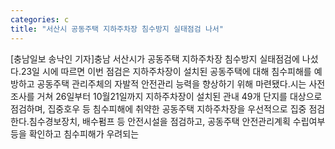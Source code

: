 ```yaml
---
categories: c
title: "서산시 공동주택 지하주차장 침수방지 실태점검 나서"
---
```

[충남일보 송낙인 기자]충남 서산시가 공동주택 지하주차장 침수방지 실태점검에 나섰다.23일 시에 따르면 이번 점검은 지하주차장이 설치된 공동주택에 대해 침수피해를 예방하고 공동주택 관리주체의 자발적 안전관리 능력을 향상하기 위해 마련됐다.시는 사전 조사를 거쳐 26일부터 10월21일까지 지하주차장이 설치된 관내 49개 단지를 대상으로 점검하며, 집중호우 등 침수피해에 취약한 공동주택 지하주차장을 우선적으로 집중 점검한다.침수경보장치, 배수펌프 등 안전시설을 점검하고, 공동주택 안전관리계획 수립여부 등을 확인하고 침수피해가 우려되는
